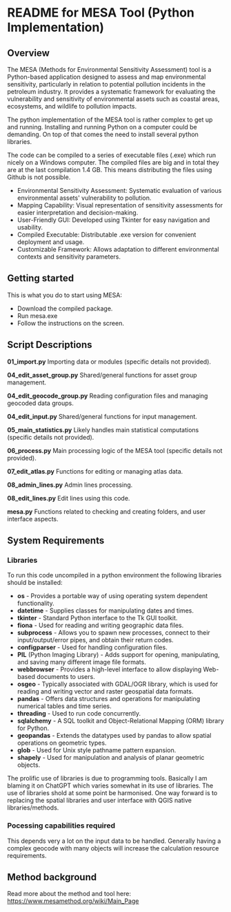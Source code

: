 # README for MESA Tool (Python Implementation)

## Overview
The MESA (Methods for Environmental Sensitivity Assessment) tool is a Python-based application designed to assess and map environmental sensitivity, particularly in relation to potential pollution incidents in the petroleum industry. It provides a systematic framework for evaluating the vulnerability and sensitivity of environmental assets such as coastal areas, ecosystems, and wildlife to pollution impacts.

The python implementation of the MESA tool is rather complex to get up and running. Installing and running Python on a computer could be demanding. On top of that comes the need to install several python libraries. 

The code can be compiled to a series of executable files (.exe) which run nicely on a Windows computer. The compiled files are big and in total they are at the last compilation 1.4 GB. This means distributing the files using Github is not possible.

* Environmental Sensitivity Assessment: Systematic evaluation of various environmental assets' vulnerability to pollution.
* Mapping Capability: Visual representation of sensitivity assessments for easier interpretation and decision-making.
* User-Friendly GUI: Developed using Tkinter for easy navigation and usability.
* Compiled Executable: Distributable .exe version for convenient deployment and usage.
* Customizable Framework: Allows adaptation to different environmental contexts and sensitivity parameters.

## Getting started
This is what you do to start using MESA:
* Download the compiled package.
* Run mesa.exe
* Follow the instructions on the screen.

## Script Descriptions

**01_import.py**
Importing data or modules (specific details not provided).

**04_edit_asset_group.py**
Shared/general functions for asset group management.

**04_edit_geocode_group.py**
Reading configuration files and managing geocoded data groups.

**04_edit_input.py**
Shared/general functions for input management.

**05_main_statistics.py**
Likely handles main statistical computations (specific details not provided).

**06_process.py**
Main processing logic of the MESA tool (specific details not provided).

**07_edit_atlas.py**
Functions for editing or managing atlas data.

**08_admin_lines.py**
Admin lines processing.

**08_edit_lines.py**
Edit lines using this code.

**mesa.py**
Functions related to checking and creating folders, and user interface aspects.


## System Requirements

### Libraries
To run this code uncompiled in a python environment the following libraries should be installed:
+ **os** - Provides a portable way of using operating system dependent functionality.
+ **datetime** - Supplies classes for manipulating dates and times.
+ **tkinter** - Standard Python interface to the Tk GUI toolkit.
+ **fiona** - Used for reading and writing geographic data files.
+ **subprocess** - Allows you to spawn new processes, connect to their input/output/error pipes, and obtain their return codes.
+ **configparser** - Used for handling configuration files.
+ **PIL** (Python Imaging Library) - Adds support for opening, manipulating, and saving many different image file formats.
+ **webbrowser** - Provides a high-level interface to allow displaying Web-based documents to users.
+ **osgeo** - Typically associated with GDAL/OGR library, which is used for reading and writing vector and raster geospatial data formats.
+ **pandas** - Offers data structures and operations for manipulating numerical tables and time series.
+ **threading** - Used to run code concurrently.
+ **sqlalchemy** - A SQL toolkit and Object-Relational Mapping (ORM) library for Python.
+ **geopandas** - Extends the datatypes used by pandas to allow spatial operations on geometric types.
+ **glob** - Used for Unix style pathname pattern expansion.
+ **shapely** - Used for manipulation and analysis of planar geometric objects.

The prolific use of libraries is due to programming tools. Basically I am blaming it on ChatGPT which varies somewhat in its use of libraries. The use of libraries shold at some point be harmonised. One way forward is to replacing the spatial libraries and user interface with QGIS native libraries/methods.

### Pocessing capabilities required
This depends very a lot on the input data to be handled. Generally having a complex geocode with many objects will increase the calculation resource requirements.


## Method background
Read more about the method and tool here: https://www.mesamethod.org/wiki/Main_Page
